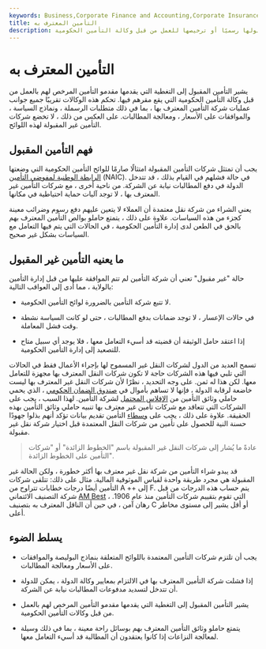 ```yaml
---
keywords: Business,Corporate Finance and Accounting,Corporate Insurance
title: التأمين المعترف به
description: يتم شراء التأمين المعترف به من شركة التأمين التي تم قبولها رسميًا أو ترخيصها للعمل من قبل وكالة التأمين الحكومية.
---
```


# التأمين المعترف به
يشير التأمين المقبول إلى التغطية التي يقدمها مقدمو التأمين المرخص لهم بالعمل من قبل وكالة التأمين الحكومية التي يقع مقرهم فيها. تحكم هذه الوكالات تقريبًا جميع جوانب عمليات شركة التأمين المعترف بها ، بما في ذلك متطلبات الرسملة ، ونماذج السياسة ، والموافقات على الأسعار ، ومعالجة المطالبات. على العكس من ذلك ، لا تخضع شركات التأمين غير المقبولة لهذه اللوائح.

## فهم التأمين المقبول

يجب أن تمتثل شركات التأمين المقبولة امتثالًا صارمًا للوائح التأمين الحكومية التي وضعتها [الرابطة الوطنية لمفوضي التأمين](/nainsurancec) (NAIC). في حالة فشلهم في القيام بذلك ، قد تتدخل الدولة في دفع المطالبات نيابة عن الشركة. من ناحية أخرى ، مع شركات التأمين غير المعترف بها ، لا توجد آليات حماية احتياطية في مكانها.

يعني الشراء من شركة نقل معتمدة أن العملاء لا يتعين عليهم دفع رسوم وضرائب معينة كجزء من هذه السياسات. علاوة على ذلك ، يتمتع حاملو بوالص التأمين المعترف بهم بالحق في الطعن لدى إدارة التأمين الحكومية ، في الحالات التي يتم فيها التعامل مع السياسات بشكل غير صحيح.

## ما يعنيه التأمين غير المقبول

حالة "غير مقبول" تعني أن شركة التأمين لم تتم الموافقة عليها من قبل إدارة التأمين بالولاية ، مما أدى إلى العواقب التالية:

- لا تتبع شركة التأمين بالضرورة لوائح التأمين الحكومية.

- في حالات الإعسار ، لا توجد ضمانات بدفع المطالبات ، حتى لو كانت السياسة نشطة وقت فشل المعاملة.

- إذا اعتقد حامل الوثيقة أن قضيته قد أسيء التعامل معها ، فلا يوجد أي سبيل متاح للتصعيد إلى إدارة التأمين الحكومية.

تسمح العديد من الدول لشركات النقل غير المسموح لها بإجراء الأعمال فقط في الحالات التي تلبي فيها هذه الشركات حاجة لا تكون شركات النقل المعترف بها مجهزة للتعامل معها. لكن هذا له ثمن. على وجه التحديد ، نظرًا لأن شركات النقل غير المعترف بها ليست خاضعة لرقابة الدولة ، فإنها لا تساهم بأموال في [صندوق الضمان الحكومي](/stateguarantyfund) ، الذي يحمي حاملي وثائق التأمين من [الإفلاس المحتمل](/bankruptcy) لشركة التأمين. لهذا السبب ، يجب على الشركات التي تتعاقد مع شركات تأمين غير معترف بها تنبيه حاملي وثائق التأمين بهذه الحقيقة. علاوة على ذلك ، يجب على [وسطاء](/broker) التأمين تقديم بيانات تؤكد أنهم بذلوا جهودًا حسنة النية للحصول على تأمين من شركات النقل المعتمدة قبل اختيار شركة نقل غير مقبولة.

> عادةً ما يُشار إلى شركات النقل غير المقبولة باسم "الخطوط الزائدة" أو "شركات التأمين على الخطوط الزائدة".

>

قد يبدو شراء التأمين من شركة نقل غير معترف بها أكثر خطورة ، ولكن الحالة غير المقبولة هي مجرد طريقة واحدة لقياس الموثوقية المالية. مثال على ذلك: تتلقى شركات التأمين أيضًا درجات خطابات تتراوح من A ++ إلى F. يتم حساب هذه الدرجات من قبل شركة التصنيف الائتماني [AM Best](/a-m-best) ، التي تقوم بتقييم شركات التأمين منذ عام 1906. رهان آمن ، في حين أن الناقل المعترف به بتصنيف C أو أقل يشير إلى مستوى مخاطر أعلى.

## يسلط الضوء

- يجب أن تلتزم شركات التأمين المعتمدة باللوائح المتعلقة بنماذج البوليصة والموافقات على الأسعار ومعالجة المطالبات.

- إذا فشلت شركة التأمين المعترف بها في الالتزام بمعايير وكالة الدولة ، يمكن للدولة أن تتدخل لتسديد مدفوعات المطالبات نيابة عن الشركة.

- يشير التأمين المقبول إلى التغطية التي يقدمها مقدمو التأمين المرخص لهم بالعمل من قبل وكالات التأمين الحكومية.

- يتمتع حاملو وثائق التأمين المعترف بهم بوسائل راحة معينة ، بما في ذلك وسيلة لمعالجة النزاعات إذا كانوا يعتقدون أن المطالبة قد أسيء التعامل معها.

